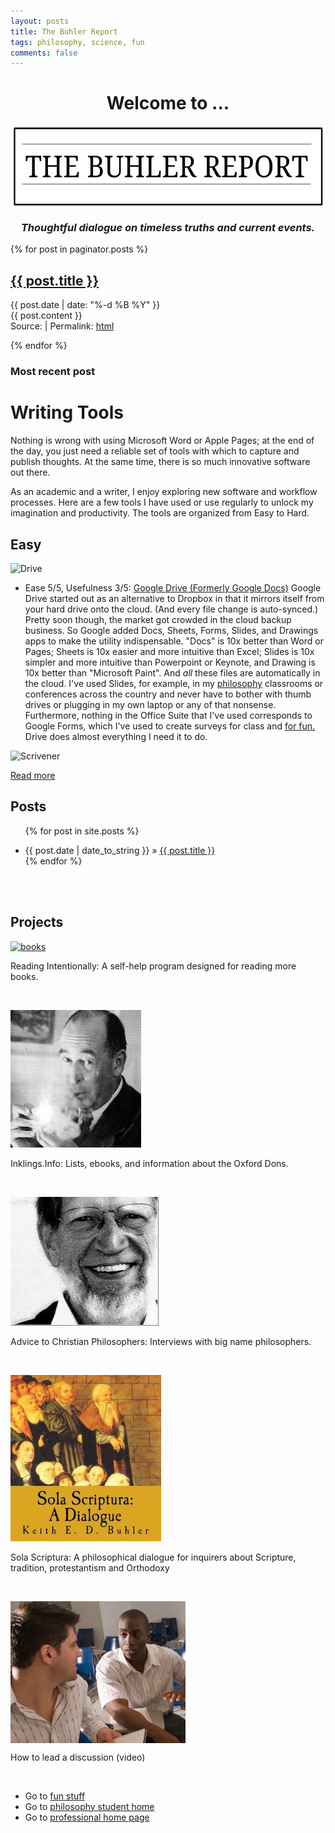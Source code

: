 ```yaml
---
layout: posts
title: The Buhler Report
tags: philosophy, science, fun
comments: false
--- 
```



<center>

<h1> Welcome to ... </h1>

<img src="/img/TheBuhlerReport1.png" align="center" width="500" height="130">

<br>

<h3><i>Thoughtful dialogue on timeless truths and current events.</i></h3>

</center>

<div class="home">

{% for post in paginator.posts %}
<div class="post">
    <h2><a class="post-link" href="{{ post.url | prepend: site.baseurl }}">{{ post.title }}</a></h2>
    <div class="post-date">{{ post.date | date: "%-d %B %Y" }}</div>
    <div class="post-content">{{ post.content }}</div>
    <div class="source">Source: 
        | Permalink: 
        <a class="permalink" href="{{ post.url | prepend: site.baseurl }}">
            html
        </a>
    </div>
</div>

{% endfor %}

</div>

### Most recent post

# Writing Tools #


Nothing is wrong with using Microsoft Word or Apple Pages; at the end of the day, you just need a reliable set of tools with which to capture and publish thoughts. At the same time, there is so much innovative software out there. 

As an academic and a writer, I enjoy exploring new software and workflow processes. Here are a few tools I have used or use regularly to unlock my imagination and productivity. The tools are organized from Easy to Hard. 


## Easy ##

![Drive](http://its.ucsc.edu/google/images/drive.png?t=0)

* Ease 5/5, Usefulness 3/5: [Google Drive (Formerly Google Docs)](https://drive.google.com/) Google Drive started out as an alternative to Dropbox in that it mirrors itself from your hard drive onto the cloud. (And every file change is auto-synced.) Pretty soon though, the market got crowded in the cloud backup business. So Google added Docs, Sheets, Forms, Slides, and Drawings apps to make the utility indispensable. "Docs" is 10x better than Word or Pages; Sheets is 10x easier and more intuitive than Excel; Slides is 10x simpler and more intuitive than Powerpoint or Keynote, and Drawing is 10x better than "Microsoft Paint". And *all* these files are automatically in the cloud. I've used Slides, for example, in my [philosophy](/teaching) classrooms or conferences across the country and never have to bother with thumb drives or plugging in my own laptop or any of that nonsense. Furthermore, nothing in the Office Suite that I've used corresponds to Google Forms, which I've used to create surveys for class and [for fun.](http://keithbuhler.com/cs-lewis-influence-survey) Drive does almost everything I need it to do. 

![Scrivener](http://img.informer.com/icons/png/48/3499/3499419.png)

[Read more](http://keithbuhler.com/writing-tools)


## Posts

<ul class="posts">
  
  {% for post in site.posts %}
  <li>
  <span>{{ post.date | date_to_string }}</span> &raquo; <a href="{{ post.url }}">{{ post.title }}</a>
  </li>
  {% endfor %}

</ul>



<br>

<br>

## Projects

<p><a id="IRP" target="_blank" href="http://www.readingintentionally.com"> <img src="/img/fun-books.jpg" alt="books" align="top"> </a>  </p><p>Reading Intentionally: A self-help program designed for reading more books. </p>

<br>

<p><a id="Inklings"  target="_blank" href="http://www.inklings.info"> <img src="/img/fun-lewis.jpg"> </a> </p><p>Inklings.Info: Lists, ebooks, and information about the Oxford Dons. </p>

<br>

<p><a id="Advice" target="_blank" href="http://www.advicetochristianphilosophers.com"> <img src="/img/fun-plantinga.jpg" > </a></p><p>  Advice to Christian Philosophers: Interviews with big name philosophers.</p>

<br>

<p><a id="Sola Scriptura" target="_blank" href="https://www.amazon.com/Sola-Scriptura-Dialogue-Keith-Buhler-ebook/dp/B009N27L12"> <img src="/img/fun-sola.jpg"></a> </p><p>Sola Scriptura: A philosophical dialogue for inquirers about Scripture, tradition, protestantism and Orthodoxy</p>

<br>

<p><a id="discussion" target="_blank" href="https://www.youtube.com/watch?v=yU9_t1sS6ws"> <img src="/img/fun-discussion.jpg" align="top">  </a></p><p> How to lead a discussion (video)</p>

<br>

* Go to [fun stuff](/fun)
* Go to [philosophy student home](/philosophy)
* Go to [professional home page](/)
